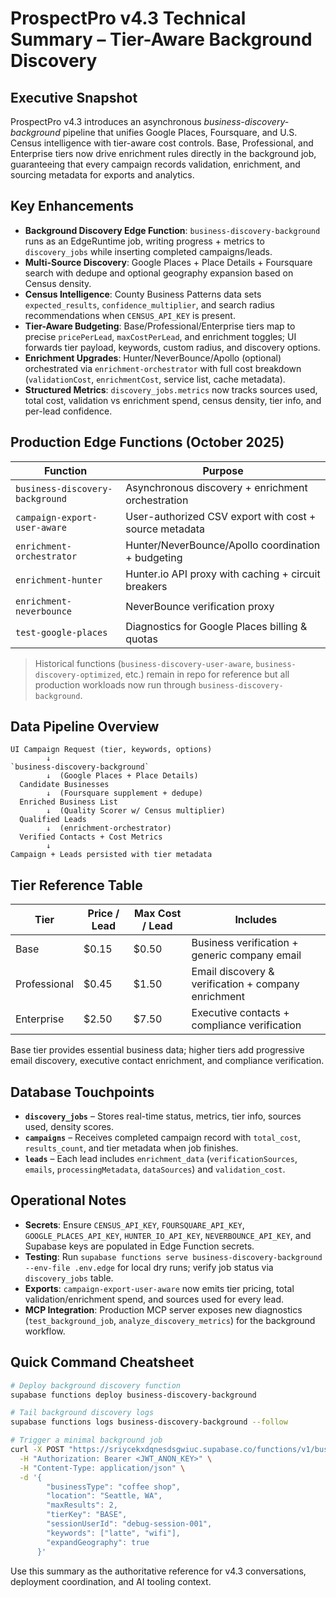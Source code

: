 # ProspectPro v4.3 Technical Summary – Tier-Aware Background Discovery

## Executive Snapshot

ProspectPro v4.3 introduces an asynchronous _business-discovery-background_ pipeline that unifies Google Places, Foursquare, and U.S. Census intelligence with tier-aware cost controls. Base, Professional, and Enterprise tiers now drive enrichment rules directly in the background job, guaranteeing that every campaign records validation, enrichment, and sourcing metadata for exports and analytics.

## Key Enhancements

- **Background Discovery Edge Function**: `business-discovery-background` runs as an EdgeRuntime job, writing progress + metrics to `discovery_jobs` while inserting completed campaigns/leads.
- **Multi-Source Discovery**: Google Places + Place Details + Foursquare search with dedupe and optional geography expansion based on Census density.
- **Census Intelligence**: County Business Patterns data sets `expected_results`, `confidence_multiplier`, and search radius recommendations when `CENSUS_API_KEY` is present.
- **Tier-Aware Budgeting**: Base/Professional/Enterprise tiers map to precise `pricePerLead`, `maxCostPerLead`, and enrichment toggles; UI forwards tier payload, keywords, custom radius, and discovery options.
- **Enrichment Upgrades**: Hunter/NeverBounce/Apollo (optional) orchestrated via `enrichment-orchestrator` with full cost breakdown (`validationCost`, `enrichmentCost`, service list, cache metadata).
- **Structured Metrics**: `discovery_jobs.metrics` now tracks sources used, total cost, validation vs enrichment spend, census density, tier info, and per-lead confidence.

## Production Edge Functions (October 2025)

| Function                        | Purpose                                                |
| ------------------------------- | ------------------------------------------------------ |
| `business-discovery-background` | Asynchronous discovery + enrichment orchestration      |
| `campaign-export-user-aware`    | User-authorized CSV export with cost + source metadata |
| `enrichment-orchestrator`       | Hunter/NeverBounce/Apollo coordination + budgeting     |
| `enrichment-hunter`             | Hunter.io API proxy with caching + circuit breakers    |
| `enrichment-neverbounce`        | NeverBounce verification proxy                         |
| `test-google-places`            | Diagnostics for Google Places billing & quotas         |

> Historical functions (`business-discovery-user-aware`, `business-discovery-optimized`, etc.) remain in repo for reference but all production workloads now run through `business-discovery-background`.

## Data Pipeline Overview

```
UI Campaign Request (tier, keywords, options)
        ↓
`business-discovery-background`
        ↓  (Google Places + Place Details)
  Candidate Businesses
        ↓  (Foursquare supplement + dedupe)
  Enriched Business List
        ↓  (Quality Scorer w/ Census multiplier)
  Qualified Leads
        ↓  (enrichment-orchestrator)
  Verified Contacts + Cost Metrics
        ↓
Campaign + Leads persisted with tier metadata
```

## Tier Reference Table

| Tier         | Price / Lead | Max Cost / Lead | Includes                                              |
| ------------ | ------------ | --------------- | ----------------------------------------------------- |
| Base         | $0.15        | $0.50           | Business verification + generic company email        |
| Professional | $0.45        | $1.50           | Email discovery & verification + company enrichment  |
| Enterprise   | $2.50        | $7.50           | Executive contacts + compliance verification          |

Base tier provides essential business data; higher tiers add progressive email discovery, executive contact enrichment, and compliance verification.

## Database Touchpoints

- **`discovery_jobs`** – Stores real-time status, metrics, tier info, sources used, density scores.
- **`campaigns`** – Receives completed campaign record with `total_cost`, `results_count`, and tier metadata when job finishes.
- **`leads`** – Each lead includes `enrichment_data` (`verificationSources`, `emails`, `processingMetadata`, `dataSources`) and `validation_cost`.

## Operational Notes

- **Secrets**: Ensure `CENSUS_API_KEY`, `FOURSQUARE_API_KEY`, `GOOGLE_PLACES_API_KEY`, `HUNTER_IO_API_KEY`, `NEVERBOUNCE_API_KEY`, and Supabase keys are populated in Edge Function secrets.
- **Testing**: Run `supabase functions serve business-discovery-background --env-file .env.edge` for local dry runs; verify job status via `discovery_jobs` table.
- **Exports**: `campaign-export-user-aware` now emits tier pricing, total validation/enrichment spend, and sources used for every lead.
- **MCP Integration**: Production MCP server exposes new diagnostics (`test_background_job`, `analyze_discovery_metrics`) for the background workflow.

## Quick Command Cheatsheet

```bash
# Deploy background discovery function
supabase functions deploy business-discovery-background

# Tail background discovery logs
supabase functions logs business-discovery-background --follow

# Trigger a minimal background job
curl -X POST "https://sriycekxdqnesdsgwiuc.supabase.co/functions/v1/business-discovery-background" \
  -H "Authorization: Bearer <JWT_ANON_KEY>" \
  -H "Content-Type: application/json" \
  -d '{
        "businessType": "coffee shop",
        "location": "Seattle, WA",
        "maxResults": 2,
        "tierKey": "BASE",
        "sessionUserId": "debug-session-001",
        "keywords": ["latte", "wifi"],
        "expandGeography": true
      }'
```

Use this summary as the authoritative reference for v4.3 conversations, deployment coordination, and AI tooling context.

